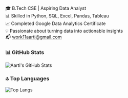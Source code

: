 🎓 B.Tech CSE | Aspiring Data Analyst  
📊 Skilled in Python, SQL, Excel, Pandas, Tableau  
📈 Completed Google Data Analytics Certificate  
💡 Passionate about turning data into actionable insights  
📬 work11aarti@gmail.com  
### 📊 GitHub Stats

![Aarti's GitHub Stats](https://github-readme-stats.vercel.app/api?username=aartimehr&show_icons=true&theme=default)

### 🔝 Top Languages

![Top Langs](https://github-readme-stats.vercel.app/api/top-langs/?username=aartimehr&layout=compact&theme=default)





